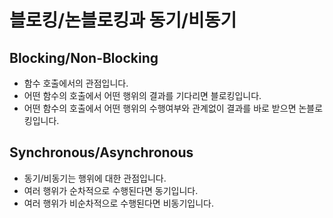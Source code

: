 #   블로킹/논블로킹과 동기/비동기

##  Blocking/Non-Blocking
- 함수 호출에서의 관점입니다.
- 어떤 함수의 호출에서 어떤 행위의 결과를 기다리면 블로킹입니다.
- 어떤 함수의 호출에서 어떤 행위의 수행여부와 관계없이 결과를 바로 받으면 논블로킹입니다.

##  Synchronous/Asynchronous
- 동기/비동기는 행위에 대한 관점입니다.
- 여러 행위가 순차적으로 수행된다면 동기입니다.
- 여러 행위가 비순차적으로 수행된다면 비동기입니다.